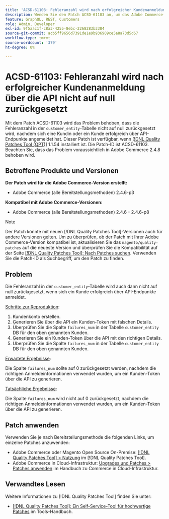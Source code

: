 ```yaml
---
title: 'ACSD-61103: Fehleranzahl wird nach erfolgreicher Kundenanmeldung über die API nicht auf null zurückgesetzt'
description: Wenden Sie den Patch ACSD-61103 an, um das Adobe Commerce-Problem zu beheben, bei dem die Fehleranzahl in der Tabelle „customer_entity“ nicht auf null zurückgesetzt wird, nachdem sich ein Kunde erfolgreich über API-Endpunkte angemeldet hat.
feature: GraphQL, REST, Customers
role: Admin, Developer
exl-id: 9f5aac1f-c8a3-4255-8ebc-2268283b3384
source-git-commit: acb5ff9656d7391de1e9b936909ce5a8a73d5d67
workflow-type: tm+mt
source-wordcount: '379'
ht-degree: 0%

---
```


# ACSD-61103: Fehleranzahl wird nach erfolgreicher Kundenanmeldung über die API nicht auf null zurückgesetzt

Mit dem Patch ACSD-61103 wird das Problem behoben, dass die Fehleranzahl in der `customer_entity`-Tabelle nicht auf null zurückgesetzt wird, nachdem sich eine Kundin oder ein Kunde erfolgreich über API-Endpunkte angemeldet hat. Dieser Patch ist verfügbar, wenn [[!DNL Quality Patches Tool (QPT)]](/help/tools/quality-patches-tool/quality-patches-tool-to-self-serve-quality-patches.md) 1.1.54 installiert ist. Die Patch-ID ist ACSD-61103. Beachten Sie, dass das Problem voraussichtlich in Adobe Commerce 2.4.8 behoben wird.

## Betroffene Produkte und Versionen

**Der Patch wird für die Adobe Commerce-Version erstellt:**

* Adobe Commerce (alle Bereitstellungsmethoden) 2.4.6-p3

**Kompatibel mit Adobe Commerce-Versionen:**

* Adobe Commerce (alle Bereitstellungsmethoden) 2.4.6 - 2.4.6-p8

>[!NOTE]
>
>Der Patch könnte mit neuen [!DNL Quality Patches Tool]-Versionen auch für andere Versionen gelten. Um zu überprüfen, ob der Patch mit Ihrer Adobe Commerce-Version kompatibel ist, aktualisieren Sie das `magento/quality-patches` auf die neueste Version und überprüfen Sie die Kompatibilität auf der Seite [[!DNL Quality Patches Tool]: Nach Patches suchen](https://experienceleague.adobe.com/tools/commerce-quality-patches/index.html?lang=de). Verwenden Sie die Patch-ID als Suchbegriff, um den Patch zu finden.

## Problem

Die Fehleranzahl in der `customer_entity`-Tabelle wird auch dann nicht auf null zurückgesetzt, wenn sich ein Kunde erfolgreich über API-Endpunkte anmeldet.

<u>Schritte zur Reproduktion</u>:

1. Kundenkonto erstellen.
1. Generieren Sie über die API ein Kunden-Token mit falschen Details.
1. Überprüfen Sie die Spalte `failures_num` in der Tabelle `customer_entity` DB für den oben genannten Kunden.
1. Generieren Sie ein Kunden-Token über die API mit den richtigen Details.
1. Überprüfen Sie die Spalte `failures_num` in der Tabelle `customer_entity` DB für den oben genannten Kunden.

<u>Erwartete Ergebnisse</u>:

Die Spalte `failures_num` sollte auf 0 zurückgesetzt werden, nachdem die richtigen Anmeldeinformationen verwendet wurden, um ein Kunden-Token über die API zu generieren.

<u>Tatsächliche Ergebnisse</u>:

Die Spalte `failures_num` wird nicht auf 0 zurückgesetzt, nachdem die richtigen Anmeldeinformationen verwendet wurden, um ein Kunden-Token über die API zu generieren.

## Patch anwenden

Verwenden Sie je nach Bereitstellungsmethode die folgenden Links, um einzelne Patches anzuwenden:

* Adobe Commerce oder Magento Open Source On-Premise: [[!DNL Quality Patches Tool] > Nutzung](/help/tools/quality-patches-tool/usage.md) im [!DNL Quality Patches Tool].
* Adobe Commerce in Cloud-Infrastruktur: [Upgrades und Patches > Patches anwenden](https://experienceleague.adobe.com/docs/commerce-cloud-service/user-guide/develop/upgrade/apply-patches.html?lang=de) im Handbuch zu Commerce in Cloud-Infrastruktur.

## Verwandtes Lesen

Weitere Informationen zu [!DNL Quality Patches Tool] finden Sie unter:

* [[!DNL Quality Patches Tool]: Ein Self-Service-Tool für hochwertige Patches](/help/tools/quality-patches-tool/quality-patches-tool-to-self-serve-quality-patches.md) im Tools-Handbuch.
